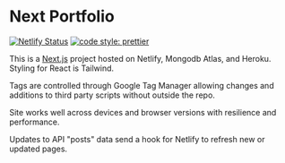 # Next Portfolio

[![Netlify Status](https://api.netlify.com/api/v1/badges/ed50f56e-4fc2-4c98-8b66-1e5074c6f3d3/deploy-status)](https://app.netlify.com/sites/next-starter/deploys)
[![code style: prettier](https://img.shields.io/badge/code_style-prettier-ff69b4.svg?style=flat-square)](https://github.com/prettier/prettier)

This is a [Next.js](https://nextjs.org/) project hosted on Netlify, Mongodb Atlas, and Heroku. Styling for React is Tailwind.

Tags are controlled through Google Tag Manager allowing changes and additions to third party scripts without outside the repo.

Site works well across devices and browser versions with resilience and performance.

Updates to API "posts" data send a hook for Netlify to refresh new or updated pages.
